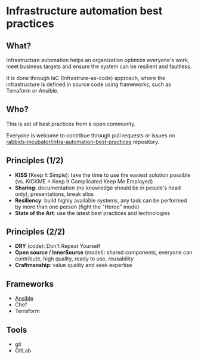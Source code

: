 <!--
theme: gaia
class:
 - invert
headingDivider: 2 
paginate: true
-->

<!--
_class:
 - lead
 - invert
-->

# Infrastructure automation best practices

## What?

Infrastructure automation helps an organization optimize everyone's work, meet business targets and ensure the system can be resilient and faultless.

It is done through IaC (Infrastrure-as-code) approach, where the infrastructure is defined in source code using frameworks, such as Terraform or Ansible.

## Who?

This is set of best practices from a open community.

Everyone is welcome to contribue through pull requests or issues on [rabbids-incubator/infra-automation-best-practices](https://github.com/rabbids-incubator/infra-automation-best-practices) repository.

## Principles (1/2)

* **KISS** (Keep It Simple): take the time to use the easiest solution possible (vs. KICKME = Keep It Complicated Keep Me Employed)
* **Sharing**: documentation (no knowledge should be in people's head only), presentations, break silos
* **Resiliency**: build highly available systems, any task can be performed by more than one person (fight the "Heroe" mode)
* **State of the Art**: use the latest best practices and technologies

## Principles (2/2)

* **DRY** (code): Don't Repeat Yourself
* **Open source / InnerSource** (model): shared components, everyone can contribute, high quality, ready to use, reusability
* **Craftmanship**: value quality and seek expertise

## Frameworks

* [Ansible](./ansible.html)
* Chef
* Terraform

## Tools

* git
* GitLab
